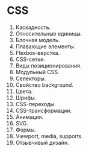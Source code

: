 # CSS

1. Каскадность.
2. Относительные единицы.
3. Блочная модель.
4. Плавающие элементы.
5. Flexbox-верстка.
6. CSS-сетки.
7. Виды позиционирования.
8. Модульный CSS.
9. Селекторы.
10. Свойство background.
11. Цвета.
12. Шрифы.
13. CSS-переходы.
14. CSS-трансформации.
15. Анимация.
16. SVG.
17. Формы.
18. Viewport, media, supports.
19. Отзывчивый дизайн.